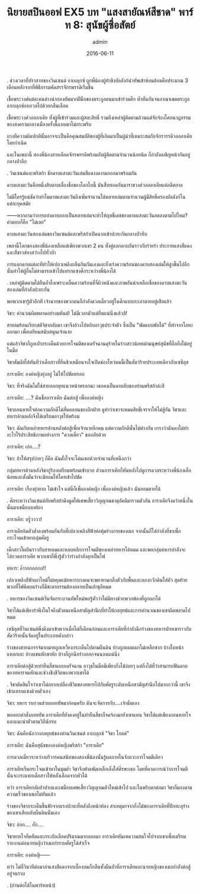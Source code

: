 ﻿---
title: 'นิยายสปินออฟ EX5 บท "แสงสายัณห์สีชาด" พาร์ท 8: สุนัขผู้ซื่อสัตย์'
description: 'นิยายสปินออฟ EX5 บท "แสงสายัณห์สีชาด" พาร์ท 8: สุนัขผู้ซื่อสัตย์'
date: 2016-06-11
image: "@assets/blog/ex5-11.webp"
imageAlt: re zero EX5 แปลไทย
categories: [ex5]
author: admin
tags: [rezeroex5]
hideToc: true
---
.
ช่วงเวลาที่ปราสาทของวินเซนต์ อาเบลุกซ์ ถูกพี่น้องผู้ท้าชิงบัลลังก์นำทัพเข้าห้อมล้อมคือประมาณ 3 เดือนหลังจากที่พิธีกรรมคัดสรรจักรพรรดิเริ่มขึ้น

เชื้อพระวงศ์แต่ละคนต่างนำกองทัพมากฝีมือของตระกูลตนมาเข้าร่วมศึก ห้ำหั่นกันจนอาณาเขตตระกูลอาเบลุกซ์อบอวลไปด้วยกลิ่นเลือด

เชื้อพระวงศ์วอลลาเคีย ทั้งผู้ที่เข้าร่วมและผู้สละสิทธิ์ รวมถึงเหล่าผู้ติดตามล้วนแต่จับจ้องโศกนาฎกรรมของสงครามกลางเมืองครั้งนี้แบบตาไม่กระพริบ

บางทีความผิดปกตินั้นอาจจะเป็นคือคุณสมบัติของผู้ที่เกิดมาเป็นผู้นำที่เหมาะสมกับจักรวรรดิวอลลาเคียโดยกำเนิด

และในเพลานี้ สองพี่น้องสายเลือดจักรพรรดิพร้อมกับผู้ติดตามจำนวนน้อยนิด ก็กำลังเผชิญหน้ากันอยู่กลางป่าลึก

.
วินเซนต์และพริสก้า ชักดาบแสงตะวันเล่มสีแดงงดงามออกมาพร้อมกัน

ดาบแสงตะวันคือหนึ่งสิบดาบเลื่องชื่อของโลกใบนี้ มันสืบทอดกันมาราชวงศ์วอลลาเคียแต่อดีตกาล

ไม่มีใครรู้แน่ชัดว่าทำไมดาบแสงตะวันถึงเพิ่มจำนวนได้หลายเล่มตามจำนวนผู้มีสิทธิ์ครองบัลลังก์ในแต่ละยุคสมัย

――หากถามว่าการแบ่งดาบออกเป็นหลายเล่มจะทำให้ฤทธิ์เดชของดาบแสงตะวันลดลงตามไปไหม? คำตอบก็คือ "ไม่เลย"

ดาบแสงตะวันสองเล่มของวินเซนต์และพริสก้าเปิดฉากเข้าปะทะกันกลางป่าทึบ

เพลานี้โลกของสองพี่น้องเหลือแต่เพียงพวกเขา 2 คน ทั้งคู่แลกดาบกันราวกับร่ายรำ ประกายแสงสีแดงและสีขาวส่องสว่างไปทั่วป่า

การแลกดาบแต่ละทีทำให้เปลวเพลิงกลืนกินกันเองและยิ่งเร่งความร้อนของดาบสองเล่มให้สูงขึ้นไปอีก นั่นทำให้ผู้อื่นไม่สามารถเข้าไปแทรกแซงศึกระหว่างพี่น้องได้

.
เหล่าผู้ติดตามได้ยืนอ้ำอึ้งเพราะคลื่นความร้อนที่จี่ผิวหนังและภาพอันน่าเหลือเชื่อของดาบแสงตะวันสองเล่มที่กำลังปะทะกัน

พอพวกเขารู้ตัวอีกที เจ้านายของพวกตนก็กำลังดวลเดี่ยวอยู่ในศึกแบบกะเอาตายอยู่เสียแล้ว

จิชา: คำนวณผิดพลาดอย่างมหันต์! ไม่มีเวลามัวแต่ยืนแน่นิ่งแล้วสิ!

สายลมร้อนเรียกสติจิชากลับมา เขาจึงล้วงไปหยิบอาวุธประจำตัว ซึ่งเป็น "พัดแบบพับได้" ที่ทำจากโลหะออกมา เพื่อเตรียมสนับสนุนเจ้านาย

แต่แล้วจิชาก็ถูกเป่ากระเด็นด้วยการโจมตีของเดรัจฉานดุร้ายในร่างสาวน้อยเผ่ามนุษย์สุนัขที่ถือกิ่งไม้อยู่ในมือ

จิชาสัมผัสได้ทันทีว่าเด็กสาวที่ยืนชิวเหมือนจงใจเปิดช่องโหว่คนนี้เป็นสัตว์ร้ายประเภทเดียวกับเซซิลุส

อาราเคีย: องค์หญิงยุ่งอยู่ ไม่ให้ไปขัดหรอก

จิชา: ที่จริงฉันไม่ใช่สายออกลุยแนวหน้าหรอกนะ เธอคงเป็นดาบลับของท่านพริสก้าล่ะสิ

อาราเคีย: ....? ฉันชื่ออาราเคีย ฉันต่อสู้ เพื่อองค์หญิง

จิชาถอนหายใจต่อความภักดีไม่สั่นคลอนของอีกฝ่าย ดูท่าว่าเขาจะหมดสิทธิ์เจรจาให้ไม่สู้กัน จิชาและทหารด้านหลังจึงได้เตรียมอาวุธให้พร้อม

จิชา: ฉันกับเหล่าทหารด้านหลังต่อสู้เพื่อเจ้านายอีกคน แต่ความภักดีนั้นไม่ต่างกัน เกรงว่าฉันคงไม่ทำอะไรไร้ประสิทธิภาพอย่างการ "ดวลเดี่ยว" ขออภัยด้วย

อาราเคีย: เอ่อ....?

จิชา: ถ้าให้สรุปง่ายๆ ก็คือ ฉันตั้งใจจะโค่นเธอด้วยจำนวนที่เหนือกว่า

กลุ่มทหารด้านหลังจิชากู่ร้องเตรียมพร้อมเข้าบวก ส่วนอาราเคียก็หันหลังไปดูการดวลระหว่างพี่น้องเล็กน้อยและตั้งมั่นว่าจะมิยอมให้ใครเข้าไปขัด

อาราเคีย: เรื่องยุ่งยาก ไม่เข้าใจ แต่นี่ก็เพื่อองค์หญิง เพื่อองค์หญิงแล้ว ฉันยอมตายได้

.
ศึกระหว่างวินเซนต์กับพริสก้าดึงดูดให้เศษเสี้ยววิญญาณธาตุอัคคีมารวมตัวกัน อาราเคียจึงคว้าหนึ่งในนั้นมาเขมือบลงท้อง

อาราเคีย: บรู๊วววว!

อาราเคียก้มตัวต่ำลงพร้อมกันกับที่เปลวเพลิงสีฟ้าห่อหุ้มร่างกายของเธอ จากนั้นก็ใส่กำลังที่ขาเพื่อกระโจนเข้าหากลุ่มศัตรู

เด็กสาวโผบินราวกับสายลมและหลบหลีกการโจมตีของเหล่าทหารได้หมด และพอกลุ่มทหารกำลังจะไล่กวดอาราเคีย พวกเขาก็พึ่งรู้ตัวว่าร่างกำลังลุกเป็นไฟ

ทหาร: อ๊าากกกกกก!!

เปลวเพลิงสีฟ้าเผาไหม้ไม่หยุดแม้ทหารบางคนจะพยายามกลิ้งตัวกับพื้นและลองกวักดินใส่ตัว สุดท้ายพวกที่ไฟติดบนร่างก็มีชะตากรรมต้องกลายเป็นเถ้าธุลีหมด

.
ทหารของวินเซนต์เริ่มจัดกระบวนทัพใหม่พอรู้ตัวว่าไม่มีทางช่วยพวกพ้องที่ถูกเผาได้

จิชาได้แต่เพียงรำพึงในใจถึงตัวตนเหนือสามัญสำนึกที่ทำให้กลยุทธ์และการคำนวณของเขาผิดพลาดไปหมด

เซซิลุสที่วินเซนต์พึ่งดึงมาเข้าพวกเมื่อไม่กี่เดือนก่อนและอาราเคียที่กำลังฉีกร่างของทหารฝ่ายเขาราวกับสัตว์ร้ายนั้นจัดอยู่ในประเภทดังกล่าว

ร่างของชายฉกรรจ์มากมายถูกเหวี่ยงกระเด็นไปตามผืนดิน บ้างถูกแผดเผาไม่เหลือซาก บ้างใบหน้าแหลกเละ บ้างแขนหักขาหัก บ้างก็ถูกฉีกร่างออกจนนอนแน่นิ่ง

อาราเคียต่อสู้ด้วยท่ายืนสี่ขาแบบเดรัจฉาน อาวุธในมือมีเพียงกิ่งไม้ง่อยๆ แต่กิ่งไม้ที่ว่าสามารถฟันดาบของทหารจนหักและช่วงชิงชีวิตของพวกเขาได้

.
จิชาตัดสินใจว่าเขาไม่อยากเปลืองชีวิตของทหารไปกับศัตรูระดับเหนือสามัญสำนึกไปมากกว่านี้ เขาจึงเข้าแทรกแซงด้วยตัวเอง

จิชา: ทหาร รบกวนช่วยถอยทัพมาก่อนครับ ฉันจะจัดการกับ....เจ้านั่นเอง

พอออกคำสั่งถอยทัพ อาราเคียที่ยังคงอยู่ในท่ายืนสี่ขาก็จดจ้องมายังเขาแทน จิชาได้แต่เพียงถอนหายใจและแนะนำตัวตามวิถีนักรบ

จิชา: ฉันคือนักวางกลยุทธ์ของท่านวินเซนต์ อาเบลุกซ์ "จิชา โกลด์"

อาราเคีย: ฉันคือสุนัขขององค์หญิงพริสก้า "อาราเคีย"

การดวลเดี่ยวระหว่างบริวารคนสนิทของสองพี่น้องนั้นรู้ผลภายในจังหวะการโจมตีเดียว

อาราเคียเริ่มกระโจนเข้าหาในมุมต่ำ จิชาจึงฟาดพัดเหล็กเล็งใส่ศีรษะเธอ โดยที่คาดการณ์ว่าการโจมตีนั้นจะกระแทกเด็กสาวให้หลั่งเลือดจากหัวได้

ทว่า อาราเคียกลับอ้าปากและเขมือบเศษเสี้ยววิญญาณตัวใหม่เข้าไป และในพริบตาต่อมา จิชาก็มองตามความเร็วของเธอไม่ทันแล้ว

ร่างของจิชากระเด็นขึ้นฟ้าจากแรงปะทะที่หลังถึงหน้าท้อง สาเหตุมาจากกิ่งไม้ของอาราเคียที่ปักทะลุร่างของเขาเสียบกับผืนดินนั่นเอง

จิชา: อ่อก.... อั่ก....

จิชาหายใจฮึดฮัดและกระอักเลือดปริมาณมากออกมา อาราเคียหันเหความสนใจไปจากเขาเพื่อเตรียมรายงานต่อนายหญิงว่าเธอกำราบศัตรูได้สำเร็จ

อาราเคีย: องค์หญิ――

ทว่า ไม่กี่วินาทีต่อมาลำแสงสีแดงจากเบื้องบนก็กลืนทั้งผืนป่าที่อาราเคียและนายหญิงของเธอกำลังต่อสู้อยู่จนราบ

.
(อ่านต่อได้ในพาร์ทหน้า)



